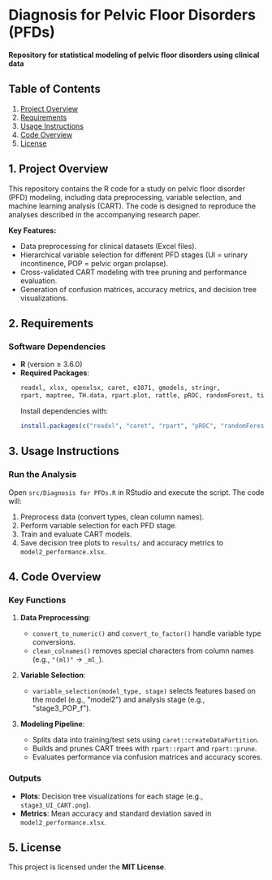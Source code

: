 # Diagnosis for Pelvic Floor Disorders (PFDs) 
**Repository for statistical modeling of pelvic floor disorders using clinical data**  


## Table of Contents  
1. [Project Overview](#project-overview)  
2. [Requirements](#requirements)   
3. [Usage Instructions](#usage-instructions)  
4. [Code Overview](#code-overview)  
5. [License](#license)  


## 1. Project Overview  
This repository contains the R code for a study on pelvic floor disorder (PFD) modeling, including data preprocessing, variable selection, and machine learning analysis (CART). The code is designed to reproduce the analyses described in the accompanying research paper.  

**Key Features:**  
- Data preprocessing for clinical datasets (Excel files).  
- Hierarchical variable selection for different PFD stages (UI = urinary incontinence, POP = pelvic organ prolapse).  
- Cross-validated CART modeling with tree pruning and performance evaluation.  
- Generation of confusion matrices, accuracy metrics, and decision tree visualizations.  


## 2. Requirements  
### Software Dependencies  
- **R** (version ≥ 3.6.0)  
- **Required Packages**:  
  ```r
  readxl, xlsx, openxlsx, caret, e1071, gmodels, stringr, 
  rpart, maptree, TH.data, rpart.plot, rattle, pROC, randomForest, tidyr
  ```  
  Install dependencies with:  
  ```r
  install.packages(c("readxl", "caret", "rpart", "pROC", "randomForest"))
  ```


## 3. Usage Instructions  
### Run the Analysis  
Open `src/Diagnosis for PFDs.R` in RStudio and execute the script. The code will:  
1. Preprocess data (convert types, clean column names).  
2. Perform variable selection for each PFD stage.  
3. Train and evaluate CART models.  
4. Save decision tree plots to `results/` and accuracy metrics to `model2_performance.xlsx`.  


## 4. Code Overview  
### Key Functions  
1. **Data Preprocessing**:  
   - `convert_to_numeric()` and `convert_to_factor()` handle variable type conversions.  
   - `clean_colnames()` removes special characters from column names (e.g., `"(ml)"` → `_ml_`).  

2. **Variable Selection**:  
   - `variable_selection(model_type, stage)` selects features based on the model (e.g., "model2") and analysis stage (e.g., "stage3_POP_f").  

3. **Modeling Pipeline**:  
   - Splits data into training/test sets using `caret::createDataPartition`.  
   - Builds and prunes CART trees with `rpart::rpart` and `rpart::prune`.  
   - Evaluates performance via confusion matrices and accuracy scores.  

### Outputs  
- **Plots**: Decision tree visualizations for each stage (e.g., `stage3_UI_CART.png`).  
- **Metrics**: Mean accuracy and standard deviation saved in `model2_performance.xlsx`.  


## 5. License  
This project is licensed under the **MIT License**.
